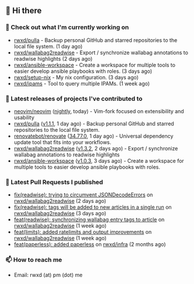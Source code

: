 ## 👋 Hi there

### 👷 Check out what I'm currently working on


- [rwxd/pulla](https://github.com/rwxd/pulla) - Backup personal GitHub and starred repositories to the local file system. (1 day ago)
- [rwxd/wallabag2readwise](https://github.com/rwxd/wallabag2readwise) - Export / synchronize wallabag annotations to readwise highlights (2 days ago)
- [rwxd/ansible-workspace](https://github.com/rwxd/ansible-workspace) - Create a workspace for multiple tools to easier develop ansible playbooks with roles. (3 days ago)
- [rwxd/setup-nix](https://github.com/rwxd/setup-nix) - My nix configuration. (3 days ago)
- [rwxd/ipams](https://github.com/rwxd/ipams) - Tool to query multiple IPAMs. (1 week ago)

### 🔭 Latest releases of projects I've contributed to


- [neovim/neovim](https://github.com/neovim/neovim) ([nightly](https://github.com/neovim/neovim/releases/tag/nightly), today) - Vim-fork focused on extensibility and usability
- [rwxd/pulla](https://github.com/rwxd/pulla) ([v1.1.1](https://github.com/rwxd/pulla/releases/tag/v1.1.1), 1 day ago) - Backup personal GitHub and starred repositories to the local file system.
- [renovatebot/renovate](https://github.com/renovatebot/renovate) ([34.77.0](https://github.com/renovatebot/renovate/releases/tag/34.77.0), 1 day ago) - Universal dependency update tool that fits into your workflows.
- [rwxd/wallabag2readwise](https://github.com/rwxd/wallabag2readwise) ([v1.3.2](https://github.com/rwxd/wallabag2readwise/releases/tag/v1.3.2), 2 days ago) - Export / synchronize wallabag annotations to readwise highlights
- [rwxd/ansible-workspace](https://github.com/rwxd/ansible-workspace) ([v1.0.3](https://github.com/rwxd/ansible-workspace/releases/tag/v1.0.3), 3 days ago) - Create a workspace for multiple tools to easier develop ansible playbooks with roles.

### 🔨 Latest Pull Requests I published


- [fix(readwise): trying to circumvent JSONDecodeErrors](https://github.com/rwxd/wallabag2readwise/pull/22) on [rwxd/wallabag2readwise](https://github.com/rwxd/wallabag2readwise) (2 days ago)
- [fix(readwise): tags will be added to new articles in a single run](https://github.com/rwxd/wallabag2readwise/pull/20) on [rwxd/wallabag2readwise](https://github.com/rwxd/wallabag2readwise) (3 days ago)
- [feat(readwise): synchronizing wallabag entry tags to article](https://github.com/rwxd/wallabag2readwise/pull/16) on [rwxd/wallabag2readwise](https://github.com/rwxd/wallabag2readwise) (1 week ago)
- [feat(limits): added ratelimits and output improvements](https://github.com/rwxd/wallabag2readwise/pull/9) on [rwxd/wallabag2readwise](https://github.com/rwxd/wallabag2readwise) (1 week ago)
- [feat(paperless): added paperless](https://github.com/rwxd/infra/pull/73) on [rwxd/infra](https://github.com/rwxd/infra) (2 months ago)

### 📫 How to reach me

- Email: rwxd (at) pm (dot) me
